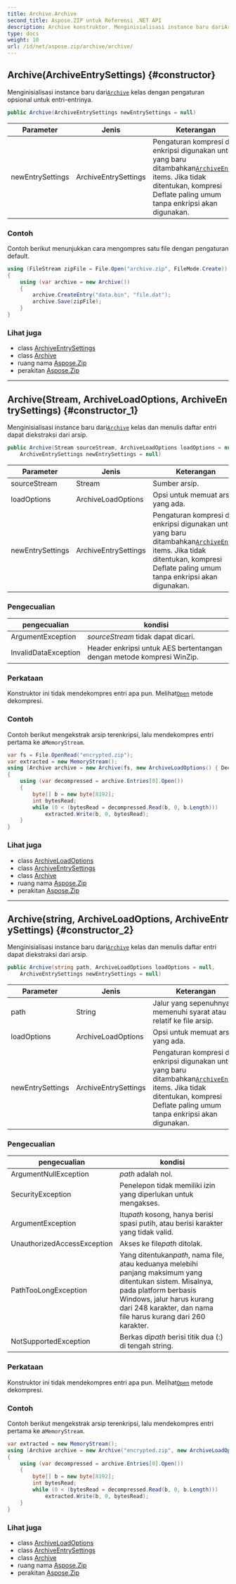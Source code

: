 ```yaml
---
title: Archive.Archive
second_title: Aspose.ZIP untuk Referensi .NET API
description: Archive konstruktor. Menginisialisasi instance baru dariArchive kelas dengan pengaturan opsional untuk entrientrinya.
type: docs
weight: 10
url: /id/net/aspose.zip/archive/archive/
---
```

## Archive(ArchiveEntrySettings) {#constructor}

Menginisialisasi instance baru dari[`Archive`](../) kelas dengan pengaturan opsional untuk entri-entrinya.

```csharp
public Archive(ArchiveEntrySettings newEntrySettings = null)
```

| Parameter | Jenis | Keterangan |
| --- | --- | --- |
| newEntrySettings | ArchiveEntrySettings | Pengaturan kompresi dan enkripsi digunakan untuk yang baru ditambahkan[`ArchiveEntry`](../../archiveentry/) items. Jika tidak ditentukan, kompresi Deflate paling umum tanpa enkripsi akan digunakan. |

### Contoh

Contoh berikut menunjukkan cara mengompres satu file dengan pengaturan default.

```csharp
using (FileStream zipFile = File.Open("archive.zip", FileMode.Create))
{
    using (var archive = new Archive())
    {
        archive.CreateEntry("data.bin", "file.dat");
        archive.Save(zipFile);
    }
}
```

### Lihat juga

* class [ArchiveEntrySettings](../../../aspose.zip.saving/archiveentrysettings/)
* class [Archive](../)
* ruang nama [Aspose.Zip](../../archive/)
* perakitan [Aspose.Zip](../../../)

---

## Archive(Stream, ArchiveLoadOptions, ArchiveEntrySettings) {#constructor_1}

Menginisialisasi instance baru dari[`Archive`](../) kelas dan menulis daftar entri dapat diekstraksi dari arsip.

```csharp
public Archive(Stream sourceStream, ArchiveLoadOptions loadOptions = null, 
    ArchiveEntrySettings newEntrySettings = null)
```

| Parameter | Jenis | Keterangan |
| --- | --- | --- |
| sourceStream | Stream | Sumber arsip. |
| loadOptions | ArchiveLoadOptions | Opsi untuk memuat arsip yang ada. |
| newEntrySettings | ArchiveEntrySettings | Pengaturan kompresi dan enkripsi digunakan untuk yang baru ditambahkan[`ArchiveEntry`](../../archiveentry/) items. Jika tidak ditentukan, kompresi Deflate paling umum tanpa enkripsi akan digunakan. |

### Pengecualian

| pengecualian | kondisi |
| --- | --- |
| ArgumentException | *sourceStream* tidak dapat dicari. |
| InvalidDataException | Header enkripsi untuk AES bertentangan dengan metode kompresi WinZip. |

### Perkataan

Konstruktor ini tidak mendekompres entri apa pun. Melihat[`Open`](../../archiveentry/open/) metode dekompresi.

### Contoh

Contoh berikut mengekstrak arsip terenkripsi, lalu mendekompres entri pertama ke a`MemoryStream`.

```csharp
var fs = File.OpenRead("encrypted.zip");
var extracted = new MemoryStream();
using (Archive archive = new Archive(fs, new ArchiveLoadOptions() { DecryptionPassword = "p@s$" }))
{
    using (var decompressed = archive.Entries[0].Open())
    {
        byte[] b = new byte[8192];
        int bytesRead;
        while (0 < (bytesRead = decompressed.Read(b, 0, b.Length)))
            extracted.Write(b, 0, bytesRead);
    }
}
```

### Lihat juga

* class [ArchiveLoadOptions](../../archiveloadoptions/)
* class [ArchiveEntrySettings](../../../aspose.zip.saving/archiveentrysettings/)
* class [Archive](../)
* ruang nama [Aspose.Zip](../../archive/)
* perakitan [Aspose.Zip](../../../)

---

## Archive(string, ArchiveLoadOptions, ArchiveEntrySettings) {#constructor_2}

Menginisialisasi instance baru dari[`Archive`](../) kelas dan menulis daftar entri dapat diekstraksi dari arsip.

```csharp
public Archive(string path, ArchiveLoadOptions loadOptions = null, 
    ArchiveEntrySettings newEntrySettings = null)
```

| Parameter | Jenis | Keterangan |
| --- | --- | --- |
| path | String | Jalur yang sepenuhnya memenuhi syarat atau relatif ke file arsip. |
| loadOptions | ArchiveLoadOptions | Opsi untuk memuat arsip yang ada. |
| newEntrySettings | ArchiveEntrySettings | Pengaturan kompresi dan enkripsi digunakan untuk yang baru ditambahkan[`ArchiveEntry`](../../archiveentry/) items. Jika tidak ditentukan, kompresi Deflate paling umum tanpa enkripsi akan digunakan. |

### Pengecualian

| pengecualian | kondisi |
| --- | --- |
| ArgumentNullException | *path* adalah nol. |
| SecurityException | Penelepon tidak memiliki izin yang diperlukan untuk mengakses. |
| ArgumentException | Itu*path* kosong, hanya berisi spasi putih, atau berisi karakter yang tidak valid. |
| UnauthorizedAccessException | Akses ke file*path* ditolak. |
| PathTooLongException | Yang ditentukan*path*, nama file, atau keduanya melebihi panjang maksimum yang ditentukan sistem. Misalnya, pada platform berbasis Windows, jalur harus kurang dari 248 karakter, dan nama file harus kurang dari 260 karakter. |
| NotSupportedException | Berkas di*path* berisi titik dua (:) di tengah string. |

### Perkataan

Konstruktor ini tidak mendekompres entri apa pun. Melihat[`Open`](../../archiveentry/open/) metode dekompresi.

### Contoh

Contoh berikut mengekstrak arsip terenkripsi, lalu mendekompres entri pertama ke a`MemoryStream`.

```csharp
var extracted = new MemoryStream();
using (Archive archive = new Archive("encrypted.zip", new ArchiveLoadOptions() { DecryptionPassword = "p@s$" }))
{
    using (var decompressed = archive.Entries[0].Open())
    {
        byte[] b = new byte[8192];
        int bytesRead;
        while (0 < (bytesRead = decompressed.Read(b, 0, b.Length)))
            extracted.Write(b, 0, bytesRead);
    }
}
```

### Lihat juga

* class [ArchiveLoadOptions](../../archiveloadoptions/)
* class [ArchiveEntrySettings](../../../aspose.zip.saving/archiveentrysettings/)
* class [Archive](../)
* ruang nama [Aspose.Zip](../../archive/)
* perakitan [Aspose.Zip](../../../)


